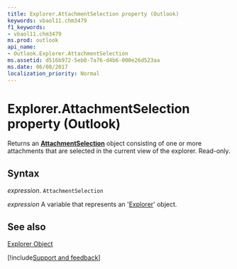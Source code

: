 ```yaml
---
title: Explorer.AttachmentSelection property (Outlook)
keywords: vbaol11.chm3479
f1_keywords:
- vbaol11.chm3479
ms.prod: outlook
api_name:
- Outlook.Explorer.AttachmentSelection
ms.assetid: d516b972-5eb0-7a76-d4b6-000e26d523aa
ms.date: 06/08/2017
localization_priority: Normal
---
```



# Explorer.AttachmentSelection property (Outlook)

Returns an  **[AttachmentSelection](Outlook.AttachmentSelection.md)** object consisting of one or more attachments that are selected in the current view of the explorer. Read-only.


## Syntax

_expression_. `AttachmentSelection`

_expression_ A variable that represents an '[Explorer](Outlook.Explorer.md)' object.


## See also


[Explorer Object](Outlook.Explorer.md)

[!include[Support and feedback](~/includes/feedback-boilerplate.md)]